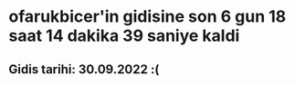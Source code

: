 # ofarukbicer'in gidisine son 6 gun 18 saat 14 dakika 39 saniye kaldi

## Gidis tarihi: 30.09.2022 :(
